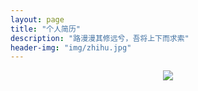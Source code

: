 ```yaml
---
layout: page
title: "个人简历"
description: "路漫漫其修远兮，吾将上下而求索"
header-img: "img/zhihu.jpg"
---
```



<center>
    <p><img src="http://7xlfkx.com1.z0.glb.clouddn.com/white2.jpg" align="center"></p>
</center>









